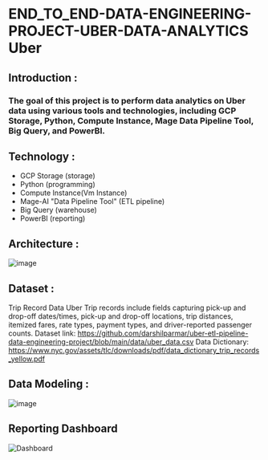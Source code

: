 # END_TO_END-DATA-ENGINEERING-PROJECT-UBER-DATA-ANALYTICS Uber 

## Introduction :
###  The goal of this project is to perform data analytics on Uber data using various tools and technologies, including GCP Storage, Python, Compute Instance, Mage Data Pipeline Tool, Big Query, and PowerBI.

## Technology :
- GCP Storage (storage)
- Python (programming)
- Compute Instance(Vm Instance)
- Mage-AI  "Data Pipeline Tool" (ETL pipeline)
- Big Query (warehouse)
- PowerBI (reporting)

## Architecture :

![image](https://github.com/ImranRiazChohan/END_TO_END-DATA-ENGINEERING-PROJECT-UBER-DATA-ANALYTICS/assets/48764517/f55cee8e-4b02-412f-a513-4afc883d900a)

## Dataset : 
Trip Record Data Uber Trip records include fields capturing pick-up and drop-off dates/times, pick-up and drop-off locations, trip distances, itemized fares, rate types, payment types, and driver-reported passenger counts.
Dataset link: https://github.com/darshilparmar/uber-etl-pipeline-data-engineering-project/blob/main/data/uber_data.csv 
Data Dictionary: https://www.nyc.gov/assets/tlc/downloads/pdf/data_dictionary_trip_records_yellow.pdf

## Data Modeling :
![image](https://github.com/ImranRiazChohan/END_TO_END-DATA-ENGINEERING-PROJECT-UBER-DATA-ANALYTICS/assets/48764517/b93afce8-f7a4-4686-86e3-c0a5ebc51f4b)

## Reporting Dashboard
![Dashboard](https://github.com/ImranRiazChohan/END_TO_END-DATA-ENGINEERING-PROJECT-UBER-DATA-ANALYTICS/assets/48764517/7f07c077-f1b3-417f-b5e9-c6e96c2b146a)
